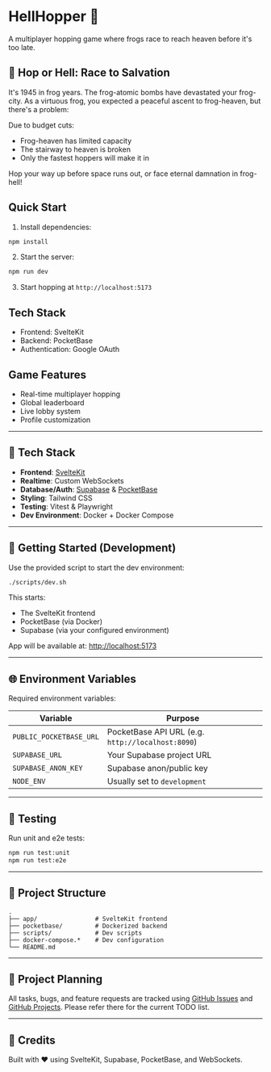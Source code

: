 # HellHopper 🐸

A multiplayer hopping game where frogs race to reach heaven before it's too late.

## 🐸 Hop or Hell: Race to Salvation

It's 1945 in frog years. The frog-atomic bombs have devastated your frog-city. As a virtuous frog, you expected a peaceful ascent to frog-heaven, but there's a problem:

Due to budget cuts:
- Frog-heaven has limited capacity
- The stairway to heaven is broken
- Only the fastest hoppers will make it in

Hop your way up before space runs out, or face eternal damnation in frog-hell!

## Quick Start

1. Install dependencies:
```bash
npm install
```

2. Start the server:
```bash
npm run dev
```

3. Start hopping at `http://localhost:5173`

## Tech Stack

- Frontend: SvelteKit
- Backend: PocketBase
- Authentication: Google OAuth

## Game Features

- Real-time multiplayer hopping
- Global leaderboard
- Live lobby system
- Profile customization

---

## 🧰 Tech Stack

- **Frontend**: [SvelteKit](https://kit.svelte.dev)
- **Realtime**: Custom WebSockets
- **Database/Auth**: [Supabase](https://supabase.com) & [PocketBase](https://pocketbase.io)
- **Styling**: Tailwind CSS
- **Testing**: Vitest & Playwright
- **Dev Environment**: Docker + Docker Compose

---

## 🚀 Getting Started (Development)

Use the provided script to start the dev environment:

```bash
./scripts/dev.sh
```

This starts:
- The SvelteKit frontend
- PocketBase (via Docker)
- Supabase (via your configured environment)

App will be available at: [http://localhost:5173](http://localhost:5173)

---

## 🌐 Environment Variables

Required environment variables:

| Variable                | Purpose                               |
|-------------------------|----------------------------------------|
| `PUBLIC_POCKETBASE_URL` | PocketBase API URL (e.g. `http://localhost:8090`) |
| `SUPABASE_URL`          | Your Supabase project URL              |
| `SUPABASE_ANON_KEY`     | Supabase anon/public key               |
| `NODE_ENV`              | Usually set to `development`           |

---

## 🧪 Testing

Run unit and e2e tests:

```bash
npm run test:unit
npm run test:e2e
```

---

## 📁 Project Structure

```
.
├── app/                # SvelteKit frontend
├── pocketbase/         # Dockerized backend
├── scripts/            # Dev scripts
├── docker-compose.*    # Dev configuration
└── README.md
```

---

## 📌 Project Planning

All tasks, bugs, and feature requests are tracked using [GitHub Issues](../../issues) and [GitHub Projects](../../projects). Please refer there for the current TODO list.

---

## 🧠 Credits

Built with ❤️ using SvelteKit, Supabase, PocketBase, and WebSockets.


